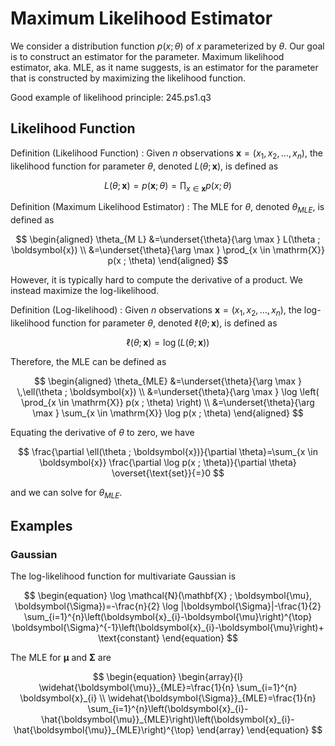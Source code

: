 # Maximum Likelihood Estimator

We consider a distribution function $p(x; \theta)$ of $x$ parameterized by $\theta$. Our goal is to construct an estimator for the parameter. Maximum likelihood estimator, aka. MLE, as it name suggests, is an estimator for the parameter that is constructed by maximizing the likelihood function.


Good example of likelihood principle: 245.ps1.q3

## Likelihood Function

Definition (Likelihood Function)
: Given $n$ observations $\boldsymbol{x} = (x_1, x_2, \ldots, x_n)$, the likelihood function for parameter $\theta$, denoted $L(\theta ; \boldsymbol{x})$, is defined as

  $$
  L(\theta ; \boldsymbol{x})=p(\boldsymbol{x} ; \theta)=\prod_{x \in \boldsymbol{x}} p(x ; \theta)
  $$

Definition (Maximum Likelihood Estimator)
: The MLE for $\theta$, denoted $\theta _ {MLE}$, is defined as

  $$
  \begin{aligned}
  \theta_{M L} &=\underset{\theta}{\arg \max } L(\theta ; \boldsymbol{x}) \\
  &=\underset{\theta}{\arg \max } \prod_{x \in \mathrm{X}} p(x ; \theta)
  \end{aligned}
  $$


However, it is typically hard to compute the derivative of a product. We instead maximize the log-likelihood.

Definition (Log-likelihood)
: Given $n$ observations $\boldsymbol{x} = (x_1, x_2, \ldots, x_n)$, the log-likelihood function for parameter $\theta$, denoted $\ell(\theta ; \boldsymbol{x})$, is defined as

  $$
  \ell(\theta ; \boldsymbol{x})=\log \left( L(\theta ; \boldsymbol{x}) \right)
  $$

Therefore, the MLE can be defined as

$$
\begin{aligned}
\theta_{MLE} &=\underset{\theta}{\arg \max } \,\ell(\theta ; \boldsymbol{x}) \\
&=\underset{\theta}{\arg \max } \log \left( \prod_{x \in \mathrm{X}} p(x ; \theta) \right)
 \\
&=\underset{\theta}{\arg \max } \sum_{x \in \mathrm{X}} \log p(x ; \theta)
\end{aligned}
$$

Equating the derivative of $\theta$ to zero, we have

$$
\frac{\partial \ell(\theta ; \boldsymbol{x})}{\partial \theta}=\sum_{x \in \boldsymbol{x}} \frac{\partial \log p(x ; \theta)}{\partial \theta} \overset{\text{set}}{=}0
$$

and we can solve for $\theta_{MLE}$.

## Examples

### Gaussian

The log-likelihood function for multivariate Gaussian is


$$
\begin{equation}
\log \mathcal{N}(\mathbf{X} ; \boldsymbol{\mu}, \boldsymbol{\Sigma})=-\frac{n}{2} \log |\boldsymbol{\Sigma}|-\frac{1}{2} \sum_{i=1}^{n}\left(\boldsymbol{x}_{i}-\boldsymbol{\mu}\right)^{\top} \boldsymbol{\Sigma}^{-1}\left(\boldsymbol{x}_{i}-\boldsymbol{\mu}\right)+ \text{constant}
\end{equation}
$$

The MLE for $\boldsymbol{\mu}$ and $\boldsymbol{\Sigma}$ are


$$
\begin{equation}
\begin{array}{l}
\widehat{\boldsymbol{\mu}}_{MLE}=\frac{1}{n} \sum_{i=1}^{n} \boldsymbol{x}_{i} \\
\widehat{\boldsymbol{\Sigma}}_{MLE}=\frac{1}{n} \sum_{i=1}^{n}\left(\boldsymbol{x}_{i}-\hat{\boldsymbol{\mu}}_{MLE}\right)\left(\boldsymbol{x}_{i}-\hat{\boldsymbol{\mu}}_{MLE}\right)^{\top}
\end{array}
\end{equation}
$$
